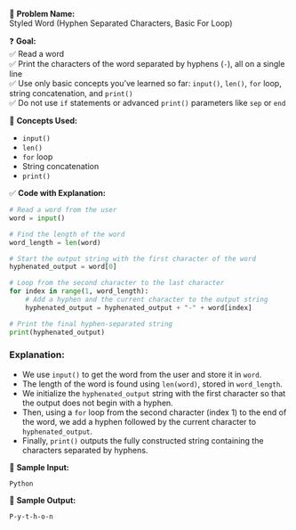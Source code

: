 🧩 **Problem Name:**  
Styled Word (Hyphen Separated Characters, Basic For Loop)

❓ **Goal:**  
✅ Read a word  
✅ Print the characters of the word separated by hyphens (`-`), all on a single line  
✅ Use only basic concepts you’ve learned so far: `input()`, `len()`, `for` loop, string concatenation, and `print()`  
✅ Do not use `if` statements or advanced `print()` parameters like `sep` or `end`

🧠 **Concepts Used:**

- `input()`
- `len()`
- `for` loop
- String concatenation
- `print()`

✅ **Code with Explanation:**

```python
# Read a word from the user
word = input()

# Find the length of the word
word_length = len(word)

# Start the output string with the first character of the word
hyphenated_output = word[0]

# Loop from the second character to the last character
for index in range(1, word_length):
    # Add a hyphen and the current character to the output string
    hyphenated_output = hyphenated_output + "-" + word[index]

# Print the final hyphen-separated string
print(hyphenated_output)
```

### Explanation:

- We use `input()` to get the word from the user and store it in `word`.
- The length of the word is found using `len(word)`, stored in `word_length`.
- We initialize the `hyphenated_output` string with the first character so that the output does not begin with a hyphen.
- Then, using a `for` loop from the second character (index 1) to the end of the word, we add a hyphen followed by the current character to `hyphenated_output`.
- Finally, `print()` outputs the fully constructed string containing the characters separated by hyphens.

🧪 **Sample Input:**

```
Python
```

🧾 **Sample Output:**

```
P-y-t-h-o-n
```

